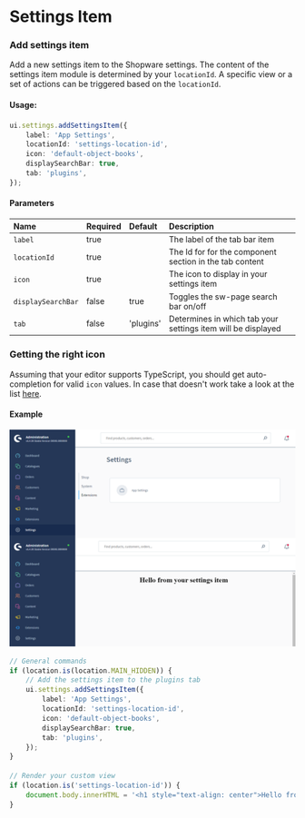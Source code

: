 # Settings Item

### Add settings item
Add a new settings item to the Shopware settings. The content of the settings item module is determined by your `locationId`. 
A specific view or a set of actions can be triggered based on the `locationId`.

#### Usage:  
```ts
ui.settings.addSettingsItem({
    label: 'App Settings',
    locationId: 'settings-location-id',
    icon: 'default-object-books',
    displaySearchBar: true,
    tab: 'plugins',
});
```

#### Parameters
| Name                 | Required | Default        | Description                                                   |
| :------------------- | :------- | :------------- | :------------------------------------------------------------ |
| `label`              | true     |                | The label of the tab bar item                                 |
| `locationId`         | true     |                | The Id for for the component section in the tab content       |
| `icon`               | true     |                | The icon to display in your settings item                     |
| `displaySearchBar`   | false    | true           | Toggles the sw-page search bar on/off                         |
| `tab`                | false    | 'plugins'      | Determines in which tab your settings item will be displayed  |

### Getting the right icon
Assuming that your editor supports TypeScript, you should get auto-completion for valid `icon` values.
In case that doesn't work take a look at the list [here](https://github.com/shopware/admin-extension-sdk/blob/main/src/icons.ts).

#### Example
![Settings item example](./assets/add-settings-item-example.png)
```ts
// General commands
if (location.is(location.MAIN_HIDDEN)) {
    // Add the settings item to the plugins tab
    ui.settings.addSettingsItem({
        label: 'App Settings',
        locationId: 'settings-location-id',
        icon: 'default-object-books',
        displaySearchBar: true,
        tab: 'plugins',
    });
}

// Render your custom view
if (location.is('settings-location-id')) {
    document.body.innerHTML = '<h1 style="text-align: center">Hello from your settings item</h1>';
}
```
